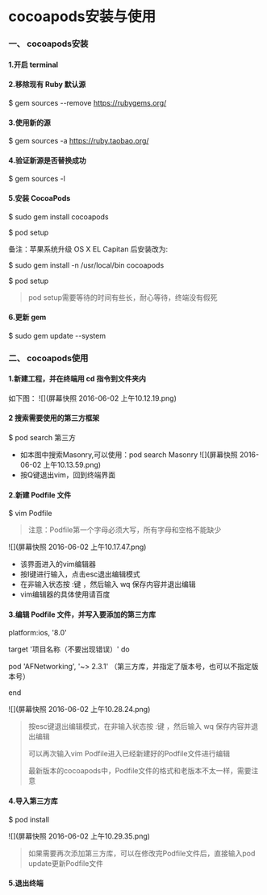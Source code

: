 # cocoapods安装与使用
### 一、 cocoapods安装

#### 1.开启 terminal
#### 2.移除现有 Ruby 默认源
$ gem sources --remove https://rubygems.org/

#### 3.使用新的源
$ gem sources -a https://ruby.taobao.org/

#### 4.验证新源是否替换成功
$ gem sources -l

#### 5.安装 CocoaPods
$ sudo gem install cocoapods

$ pod setup

备注：苹果系统升级 OS X EL Capitan 后安装改为:

$ sudo gem install -n /usr/local/bin cocoapods

$ pod setup

> pod setup需要等待的时间有些长，耐心等待，终端没有假死

#### 6.更新 gem
$ sudo gem update --system

### 二、 cocoapods使用

#### 1.新建工程，并在终端用 cd 指令到文件夹内
如下图：
![](屏幕快照 2016-06-02 上午10.12.19.png)

#### 2 搜索需要使用的第三方框架
$ pod search 第三方
- 如本图中搜索Masonry,可以使用：pod search Masonry
![](屏幕快照 2016-06-02 上午10.13.59.png)
- 按Q键退出vim，回到终端界面

#### 2.新建 Podfile 文件
$ vim Podfile
> 注意：Podfile第一个字母必须大写，所有字母和空格不能缺少

![](屏幕快照 2016-06-02 上午10.17.47.png)
- 该界面进入的vim编辑器
- 按I键进行输入，点击esc退出编辑模式
- 在非输入状态按 :键 ，然后输入 wq 保存内容并退出编辑
- vim编辑器的具体使用请百度

#### 3.编辑 Podfile 文件，并写入要添加的第三方库
platform:ios, '8.0'

target '项目名称（不要出现错误）' do

pod 'AFNetworking', '~> 2.3.1' （第三方库，并指定了版本号，也可以不指定版本号）

end

![](屏幕快照 2016-06-02 上午10.28.24.png)
> 按esc键退出编辑模式，在非输入状态按 :键 ，然后输入 wq 保存内容并退出编辑
> 
> 可以再次输入vim Podfile进入已经新建好的Podfile文件进行编辑
>
> 最新版本的cocoapods中，Podfile文件的格式和老版本不太一样，需要注意

#### 4.导入第三方库
$ pod install

![](屏幕快照 2016-06-02 上午10.29.35.png)

> 如果需要再次添加第三方库，可以在修改完Podfile文件后，直接输入pod update更新Podfile文件

#### 5.退出终端

